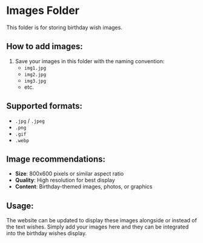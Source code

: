 # Images Folder

This folder is for storing birthday wish images.

## How to add images:

1. Save your images in this folder with the naming convention:
   - `img1.jpg`
   - `img2.jpg`
   - `img3.jpg`
   - etc.

## Supported formats:
- `.jpg` / `.jpeg`
- `.png`
- `.gif`
- `.webp`

## Image recommendations:
- **Size**: 800x600 pixels or similar aspect ratio
- **Quality**: High resolution for best display
- **Content**: Birthday-themed images, photos, or graphics

## Usage:
The website can be updated to display these images alongside or instead of the text wishes. Simply add your images here and they can be integrated into the birthday wishes display.
